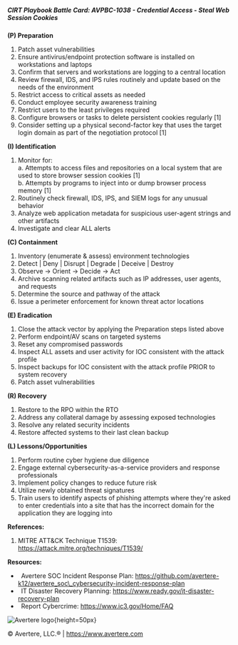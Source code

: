 ##### CIRT Playbook Battle Card: **AVPBC-1038 - Credential Access - Steal Web Session Cookies**

**(P) Preparation**

1.  Patch asset vulnerabilities
2.  Ensure antivirus/endpoint protection software is installed on workstations and laptops
3.  Confirm that servers and workstations are logging to a central location
4.  Review firewall, IDS, and IPS rules routinely and update based on the needs of the environment
5.  Restrict access to critical assets as needed
6.  Conduct employee security awareness training
7.  Restrict users to the least privileges required
8.  Configure browsers or tasks to delete persistent cookies regularly \[1\]
9.  Consider setting up a physical second-factor key that uses the target login domain as part of the negotiation protocol \[1\]

**(I) Identification**

1.  Monitor for:  
    a. Attempts to access files and repositories on a local system that are used to store browser session cookies \[1\]  
    b. Attempts by programs to inject into or dump browser process memory \[1\]
2.  Routinely check firewall, IDS, IPS, and SIEM logs for any unusual behavior
3.  Analyze web application metadata for suspicious user-agent strings and other artifacts
4.  Investigate and clear ALL alerts

**(C) Containment**

1.  Inventory (enumerate & assess) environment technologies
2.  Detect | Deny | Disrupt | Degrade | Deceive | Destroy
3.  Observe -> Orient -> Decide -> Act
4.  Archive scanning related artifacts such as IP addresses, user agents, and requests
5.  Determine the source and pathway of the attack
6.  Issue a perimeter enforcement for known threat actor locations

**(E) Eradication**

1.  Close the attack vector by applying the Preparation steps listed above
2.  Perform endpoint/AV scans on targeted systems
3.  Reset any compromised passwords
4.  Inspect ALL assets and user activity for IOC consistent with the attack profile
5.  Inspect backups for IOC consistent with the attack profile PRIOR to system recovery
6.  Patch asset vulnerabilities

**(R) Recovery**

1.  Restore to the RPO within the RTO
2.  Address any collateral damage by assessing exposed technologies
3.  Resolve any related security incidents
4.  Restore affected systems to their last clean backup

**(L) Lessons/Opportunities**

1.  Perform routine cyber hygiene due diligence
2.  Engage external cybersecurity-as-a-service providers and response professionals
3.  Implement policy changes to reduce future risk
4.  Utilize newly obtained threat signatures
5.  Train users to identify aspects of phishing attempts where they're asked to enter credentials into a site that has the incorrect domain for the application they are logging into

**References:**

1.  MITRE ATT&CK Technique T1539: https://attack.mitre.org/techniques/T1539/

**Resources:**

*    Avertere SOC Incident Response Plan: https://github.com/avertere-k12/avertere_soc\_cybersecurity-incident-response-plan
*    IT Disaster Recovery Planning: https://www.ready.gov/it-disaster-recovery-plan
*    Report Cybercrime: https://www.ic3.gov/Home/FAQ

![Avertere logo](https://example.com/averttere-logo.jpg){height=50px}

  
© Avertere, LLC.® | https://www.avertere.com
